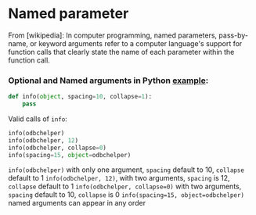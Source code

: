 # Named parameter

From [wikipedia]: In computer programming, named parameters, pass-by-name, or keyword arguments refer to a computer language's support for function calls that clearly state the name of each parameter within the function call.

### Optional and Named arguments in Python [example](http://www.diveintopython.net/power_of_introspection/optional_arguments.html):

```python
def info(object, spacing=10, collapse=1):
    pass
```

Valid calls of `info`:

```python
info(odbchelper)
info(odbchelper, 12)
info(odbchelper, collapse=0)
info(spacing=15, object=odbchelper)
```

`info(odbchelper)` with only one argument, `spacing` default to 10, `collapse` default to 1
`info(odbchelper, 12)`, with two arguments, `spacing` is 12, `collapse` default to 1
`info(odbchelper, collapse=0)` with two arguments, `spacing` default to 10, `collapse` is 0
`info(spacing=15, object=odbchelper)` named arguments can appear in any order
